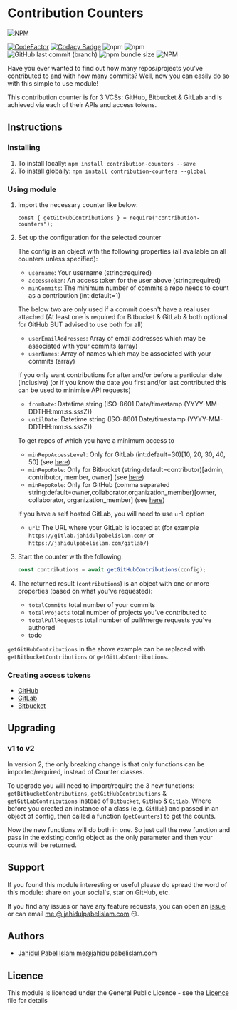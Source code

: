 # Contribution Counters

[![NPM](https://nodei.co/npm/contribution-counters.png?downloads=true&downloadRank=true&stars=true)](https://npmjs.org/package/contribution-counters)

[![CodeFactor](https://www.codefactor.io/repository/github/jahidulpabelislam/contribution-counters/badge?style=flat-square)](https://www.codefactor.io/repository/github/jahidulpabelislam/contribution-counters)
[![Codacy Badge](https://app.codacy.com/project/badge/Grade/f0650e656bae4ca1ba9e9c2809b77991)](https://www.codacy.com/gh/jahidulpabelislam/contribution-counters/dashboard?utm_source=github.com&amp;utm_medium=referral&amp;utm_content=jahidulpabelislam/contribution-counters&amp;utm_campaign=Badge_Grade)
![npm](https://img.shields.io/npm/v/contribution-counters.svg)
![npm](https://img.shields.io/npm/dm/contribution-counters.svg)
![GitHub last commit (branch)](https://img.shields.io/github/last-commit/jahidulpabelislam/contribution-counters/2.x.svg?label=last%20activity)
![npm bundle size](https://img.shields.io/bundlephobia/min/contribution-counters.svg)
![NPM](https://img.shields.io/npm/l/contribution-counters.svg)

Have you ever wanted to find out how many repos/projects you've contributed to and with how many commits?
Well, now you can easily do so with this simple to use module!

This contribution counter is for 3 VCSs: GitHub, Bitbucket &amp; GitLab and is achieved via each of their APIs and access tokens.

## Instructions

### Installing

1. To install locally: `npm install contribution-counters --save`
2. To install globally: `npm install contribution-counters --global`

### Using module

1. Import the necessary counter like below:

   `const { getGitHubContributions } = require("contribution-counters");`

2. Set up the configuration for the selected counter

   The config is an object with the following properties (all available on all counters unless specified):

    - `username`: Your username (string:required)
    - `accessToken`: An access token for the user above (string:required)
    - `minCommits`: The minimum number of commits a repo needs to count as a contribution (int:default=1)

   The below two are only used if a commit doesn't have a real user attached (At least one is required for Bitbucket & GitLab & both optional for GitHub BUT advised to use both for all)

    - `userEmailAddresses`: Array of email addresses which may be associated with your commits (array)
    - `userNames`: Array of names which may be associated with your commits (array)

   If you only want contributions for after and/or before a particular date (inclusive) (or if you know the date you first and/or last contributed this can be used to minimise API requests)

    - `fromDate`: Datetime string (ISO-8601 Date/timestamp (YYYY-MM-DDTHH:mm:ss.sssZ))
    - `untilDate`: Datetime string (ISO-8601 Date/timestamp (YYYY-MM-DDTHH:mm:ss.sssZ))

   To get repos of which you have a minimum access to

    - `minRepoAccessLevel`: Only for GitLab (int:default=30)\[10, 20, 30, 40, 50] (see [here](https://docs.gitlab.com/ee/api/members.html))
    - `minRepoRole`: Only for Bitbucket (string:default=contributor)\[admin, contributor, member, owner] (see [here](https://developer.atlassian.com/bitbucket/api/2/reference/resource/repositories/%7Busername%7D))
    - `minRepoRole`: Only for GitHub (comma separated string:default=owner,collaborator,organization_member)\[owner, collaborator, organization_member] (see [here](https://developer.github.com/v3/repos/#parameters))

   If you have a self hosted GitLab, you will need to use `url` option

    - `url`: The URL where your GitLab is located at (for example `https://gitlab.jahidulpabelislam.com/` or `https://jahidulpabelislam.com/gitlab/`)

3. Start the counter with the following:

    ```javascript
    const contributions = await getGitHubContributions(config);
    ```

4. The returned result (`contributions`) is an object with one or more properties (based on what you've requested):

    - `totalCommits` total number of your commits
    - `totalProjects` total number of projects you've contributed to
    - `totalPullRequests` total number of pull/merge requests you've authored
    - todo

`getGitHubContributions` in the above example can be replaced with `getBitbucketContributions` or `getGitLabContributions`.

### Creating access tokens

- [GitHub](https://help.github.com/en/articles/creating-a-personal-access-token-for-the-command-line)
- [GitLab](https://docs.gitlab.com/ee/user/profile/personal_access_tokens.html#creating-a-personal-access-token)
- [Bitbucket](https://confluence.atlassian.com/bitbucketserver/personal-access-tokens-939515499.html)

## Upgrading

### v1 to v2

In version 2, the only breaking change is that only functions can be imported/required, instead of Counter classes.

To upgrade you will need to import/require the 3 new functions: `getBitbucketContributions`, `getGitHubContributions` &amp; `getGitLabContributions` instead of `Bitbucket`, `GitHub` &amp; `GitLab`.
Where before you created an instance of a class (e.g. `GitHub`) and passed in an object of config, then called a function (`getCounters`) to get the counts.

Now the new functions will do both in one. So just call the new function and pass in the existing config object as the only parameter and then your counts will be returned.

## Support

If you found this module interesting or useful please do spread the word of this module: share on your social's, star on GitHub, etc.

If you find any issues or have any feature requests, you can open an [issue](https://github.com/jahidulpabelislam/contribution-counters/issues) or can email [me @ jahidulpabelislam.com](mailto:me@jahidulpabelislam.com) :smirk:.

## Authors

- [Jahidul Pabel Islam](https://jahidulpabelislam.com/) [<me@jahidulpabelislam.com>](mailto:me@jahidulpabelislam.com)

## Licence

This module is licenced under the General Public Licence - see the [Licence](LICENSE.md) file for details
